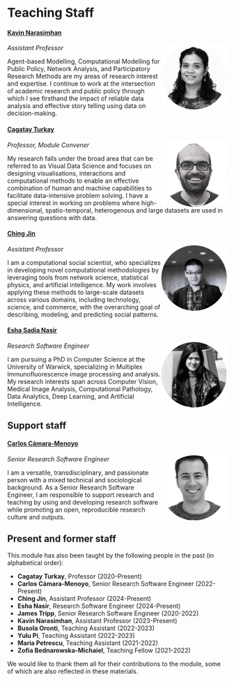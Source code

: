 # Teaching Staff 

#### [Kavin Narasimhan](https://warwick.ac.uk/fac/cross_fac/cim/people/kavin-narasimhan/)

<img src="../../media/staff-kavin.png" class="img-fluid" align="right" width="150"/> *Assistant Professor*

Agent-based Modelling, Computational Modelling for Public Policy, Network Analysis, and Participatory Research Methods are my areas of research interest and expertise. I continue to work at the intersection of academic research and public policy through which I see firsthand the impact of reliable data analysis and effective story telling using data on decision-making.
#### [Cagatay Turkay](https://warwick.ac.uk/fac/cross_fac/cim/people/cagatay-turkay)

<img src="../../media/staff-cagatay.png" class="img-fluid" align="right" width="150"/> *Professor, Module Convener*

My research falls under the broad area that can be referred to as Visual Data Science and focuses on designing visualisations, interactions and computational methods to enable an effective combination of human and machine capabilities to facilitate data-intensive problem solving.
I have a special interest in working on problems where high-dimensional, spatio-temporal, heterogenous and large datasets are used in answering questions with data.


#### [Ching Jin](https://warwick.ac.uk/fac/cross_fac/cim/people/ching-jin/)

<img src="../../media/staff-ching.png" class="img-fluid" align="right" width="150"/> *Assistant Professor*

I am a computational social scientist, who specializes in developing novel computational methodologies by leveraging tools from network science, statistical physics, and artificial intelligence. My work involves applying these methods to large-scale datasets across various domains, including technology, science, and commerce, with the overarching goal of describing, modeling, and predicting social patterns.

#### [Esha Sadia Nasir](https://warwick.ac.uk/fac/cross_fac/cim/people/eshasadianasir/)

<img src="../../media/staff-esha.png" class="img-fluid" align="right" width="150"/> *Research Software Engineer*

I am pursuing a PhD in Computer Science at the University of Warwick, specializing in Multiplex Immunofluorescence image processing and analysis. My research interests span across Computer Vision, Medical Image Analysis, Computational Pathology, Data Analytics, Deep Learning, and Artificial Intelligence.


## Support staff

#### [Carlos Cámara-Menoyo](https://warwick.ac.uk/fac/cross_fac/cim/people/carlos-camara)

<img src="../../media/staff-carlos.png" class="img-fluid" align="right" width="150"/> *Senior Research Software Engineer*

I am a versatile, transdisciplinary, and passionate person with a mixed technical and sociological background. As a Senior Research Software Engineer, I am responsible to support research and teaching by using and developing research software while promoting an open, reproducible research culture and outputs.

## Present and former staff 

This module has also been taught by the following people in the past (in alphabetical order):

-   **Cagatay Turkay**, Professor (2020-Present)
-   **Carlos Cámara-Menoyo**, Senior Research Software Engineer (2022-Present)
-   **Ching Jin**, Assistant Professor (2024-Present)
-   **Esha Nasir**, Research Software Engineer (2024-Present)
-   **James Tripp**, Senior Research Software Engineer (2020-2022)
-   **Kavin Narasimhan**, Assistant Professor (2023-Present)
-   **Busola Oronti**, Teaching Assistant (2022-2023)
-   **Yulu Pi**, Teaching Assistant (2022-2023)
-   **Maria Petrescu**, Teaching Assistant (2021-2022)
-   **Zofia Bednarowska-Michaiel**, Teaching Fellow (2021-2022)

We would like to thank them all for their contributions to the module, some of which are also reflected in these materials.

